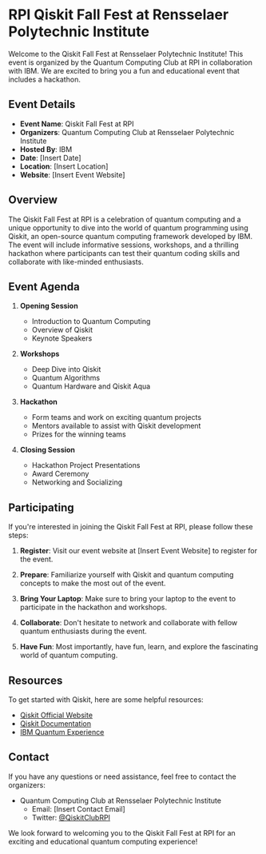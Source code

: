 # RPI Qiskit Fall Fest at Rensselaer Polytechnic Institute

Welcome to the Qiskit Fall Fest at Rensselaer Polytechnic Institute! This event is organized by the Quantum Computing Club at RPI in collaboration with IBM. We are excited to bring you a fun and educational event that includes a hackathon.

## Event Details

- **Event Name**: Qiskit Fall Fest at RPI
- **Organizers**: Quantum Computing Club at Rensselaer Polytechnic Institute
- **Hosted By**: IBM
- **Date**: [Insert Date]
- **Location**: [Insert Location]
- **Website**: [Insert Event Website]

## Overview

The Qiskit Fall Fest at RPI is a celebration of quantum computing and a unique opportunity to dive into the world of quantum programming using Qiskit, an open-source quantum computing framework developed by IBM. The event will include informative sessions, workshops, and a thrilling hackathon where participants can test their quantum coding skills and collaborate with like-minded enthusiasts.

## Event Agenda

1. **Opening Session**
   - Introduction to Quantum Computing
   - Overview of Qiskit
   - Keynote Speakers

2. **Workshops**
   - Deep Dive into Qiskit
   - Quantum Algorithms
   - Quantum Hardware and Qiskit Aqua

3. **Hackathon**
   - Form teams and work on exciting quantum projects
   - Mentors available to assist with Qiskit development
   - Prizes for the winning teams

4. **Closing Session**
   - Hackathon Project Presentations
   - Award Ceremony
   - Networking and Socializing

## Participating

If you're interested in joining the Qiskit Fall Fest at RPI, please follow these steps:

1. **Register**: Visit our event website at [Insert Event Website] to register for the event.

2. **Prepare**: Familiarize yourself with Qiskit and quantum computing concepts to make the most out of the event.

3. **Bring Your Laptop**: Make sure to bring your laptop to the event to participate in the hackathon and workshops.

4. **Collaborate**: Don't hesitate to network and collaborate with fellow quantum enthusiasts during the event.

5. **Have Fun**: Most importantly, have fun, learn, and explore the fascinating world of quantum computing.

## Resources

To get started with Qiskit, here are some helpful resources:

- [Qiskit Official Website](https://qiskit.org/)
- [Qiskit Documentation](https://qiskit.org/documentation/)
- [IBM Quantum Experience](https://quantum-computing.ibm.com/)

## Contact

If you have any questions or need assistance, feel free to contact the organizers:

- Quantum Computing Club at Rensselaer Polytechnic Institute
  - Email: [Insert Contact Email]
  - Twitter: [@QiskitClubRPI](https://twitter.com/QiskitClubRPI)

We look forward to welcoming you to the Qiskit Fall Fest at RPI for an exciting and educational quantum computing experience!
